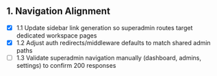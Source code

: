 ## 1. Navigation Alignment
- [x] 1.1 Update sidebar link generation so superadmin routes target dedicated workspace pages
- [x] 1.2 Adjust auth redirects/middleware defaults to match shared admin paths
- [ ] 1.3 Validate superadmin navigation manually (dashboard, admins, settings) to confirm 200 responses
